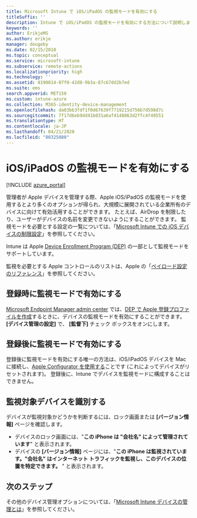 ```yaml
---
title: Microsoft Intune で iOS/iPadOS の監視モードを有効にする
titleSuffix: ''
description: Intune で iOS/iPadOS の監視モードを有効にする方法について説明します。
keywords: ''
author: ErikjeMS
ms.author: erikje
manager: dougeby
ms.date: 02/15/2018
ms.topic: conceptual
ms.service: microsoft-intune
ms.subservice: remote-actions
ms.localizationpriority: high
ms.technology: ''
ms.assetid: 8190814-07f0-42d8-9b3a-87c67dd2b7ed
ms.suite: ems
search.appverid: MET150
ms.custom: intune-azure
ms.collection: M365-identity-device-management
ms.openlocfilehash: da03bb3fdf1f0d67639f7719215d756b7d598d7c
ms.sourcegitcommit: 7f17d6eb9dd41b031a6af4148863d2ffc4f49551
ms.translationtype: HT
ms.contentlocale: ja-JP
ms.lasthandoff: 04/21/2020
ms.locfileid: "80325080"
---
```

# <a name="turn-on-iosipados-supervised-mode"></a>iOS/iPadOS の監視モードを有効にする


[!INCLUDE [azure_portal](../includes/azure_portal.md)]

管理者が Apple デバイスを管理する際、Apple iOS/iPadOS の監視モードを使用するとより多くのオプションが得られ、大規模に展開されている企業所有のデバイスに向けて有効活用することができます。 たとえば、AirDrop を制限したり、ユーザーがデバイスの名前を変更できないようにすることができます。 監視モードを必要とする設定の一覧については、「[Microsoft Intune での iOS デバイスの制限設定](../configuration/device-restrictions-ios.md)」を参照してください。

Intune は Apple [Device Enrollment Program (DEP)](../enrollment/device-enrollment-program-enroll-ios.md) の一部として監視モードをサポートしています。

監視を必要とする Apple コントロールのリストは、Apple の「[ペイロード設定のリファレンス](http://help.apple.com/configurator/mac/2.4/#/cad5370d089)」を参照してください。

## <a name="turn-on-supervised-mode-during-enrollment"></a>登録時に監視モードで有効にする

[Microsoft Endpoint Manager admin center](https://go.microsoft.com/fwlink/?linkid=2109431) では、[DEP で Apple 登録プロファイルを作成](../enrollment/device-enrollment-program-enroll-ios.md#create-an-apple-enrollment-profile)するときに、デバイスの監視モードを有効にすることができます。 **[デバイス管理の設定]** で、 **[監督下]** チェック ボックスをオンにします。

## <a name="turn-on-supervised-mode-after-enrollment"></a>登録後に監視モードで有効にする

登録後に監視モードを有効にする唯一の方法は、iOS/iPadOS デバイスを Mac に接続し、[Apple Configurator を使用する](../enrollment/apple-configurator-enroll-ios.md)ことです (これによってデバイスがリセットされます)。 登録後に、Intune でデバイスを監視モードに構成することはできません。

## <a name="identify-a-supervised-device"></a>監視対象デバイスを識別する

デバイスが監視対象かどうかを判断するには、ロック画面または **[バージョン情報]** ページを確認します。
- デバイスのロック画面には、"**この iPhone は "会社名" によって管理されています**" と表示されます。
- デバイスの **[バージョン情報]** ページには、"**この iPhone は監視されています。"会社名" はインターネット トラフィックを監視し、このデバイスの位置を特定できます。** " と表示されます。

## <a name="next-steps"></a>次のステップ

その他のデバイス管理オプションについては、「[Microsoft Intune デバイスの管理とは](device-management.md)」を参照してください。
